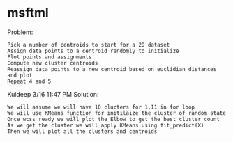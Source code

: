 # msftml
Problem:

    Pick a number of centroids to start for a 2D dataset
    Assign data points to a centroid randomly to initialize
    Plot points and assignments
    Compute new cluster centroids
    Reassign data points to a new centroid based on euclidian distances and plot
    Repeat 4 and 5

Kuldeep 3/16 11:47 PM Solution:

    We will assume we will have 10 clucters for 1,11 in for loop
    We will use KMeans function for initilaize the cluster of random state
    Once wcss ready we will plot the Elbow to get the best cluster count
    As we get the cluster we will apply KMeans using fit_predict(X)
    Then we will plot all the clusters and centroids

